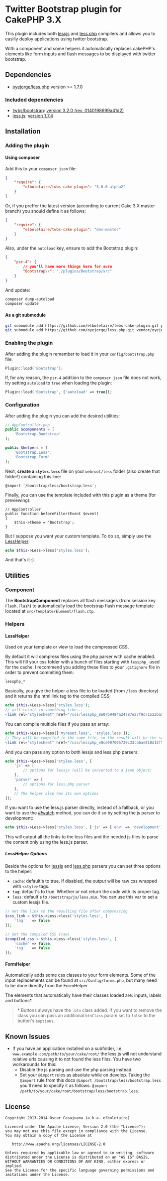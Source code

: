 Twitter Bootstrap plugin for CakePHP 3.X
========================================

This plugin includes both [lessjs](http://lesscss.org/#client-side-usage-browser-options) and [less.php](https://github.com/oyejorge/less.php#lessphp) compilers and allows you to easilly deploy applications using twitter bootstrap.

With a component and some helpers it automatically replaces cakePHP's elements like form inputs and flash messages to be displayed with twitter bootstrap.

Dependencies
------------

- [oyejorge/less.php](https://github.com/oyejorge/less.php) version >= 1.7.0

### Included dependencies

- [twbs/bootstrap](https://github.com/twbs/bootstrap): [version 3.2.0 (rev. 0140198699a41d2)](https://github.com/twbs/bootstrap/tree/0140198699a41d299cd2d100e01c12c967b765e4)
- [less.js](https://github.com/less/less.js): [version 1.7.4](https://raw.githubusercontent.com/less/less.js/master/dist/less-1.7.4.min.js)

Installation
------------

### Adding the plugin

#### Using composer

Add this to your `composer.json` file:

```json
{
    "require": {
        "elboletaire/twbs-cake-plugin": "3.0.0-alpha2"
    }
}
```

Or, if you preffer the latest version (according to current Cake 3.X master
branch) you should define it as follows:

```json
{
    "require": {
        "elboletaire/twbs-cake-plugin": "dev-master"
    }
}
```

Also, under the `autoload` key, ensure to add the Bootstrap plugin:

```json
{
    "psr-4": {
        // you'll have more things here for sure
        "Bootstrap\\": "./plugins/Bootstrap/src"
    }
}
```

And update:

```bash
composer dump-autoload
composer update
```

#### As a git submodule

```bash
git submodule add https://github.com/elboletaire/twbs-cake-plugin.git plugins/Bootstrap
git submodule add https://github.com/oyejorge/less.php.git vendor/oyejorge/less.php
```

### Enabling the plugin

After adding the plugin remember to load it in your `config/bootstrap.php` file:

```php
Plugin::load('Bootstrap');
```

If, for any reason, the `psr-4` addition to the `composer.json` file does not
work, try setting `autoload` to `true` when loading the plugin:

```php
Plugin::load('Bootstrap', ['autoload' => true]);
```

### Configuration

After adding the plugin you can add the desired utilities:

```php
// AppController.php
public $components = [
    'Bootstrap.Bootstrap'
];

public $helpers = [
    'Bootstrap.Less',
    'Bootstrap.Form'
];
```

Next, **create a `styles.less`** file on your `webroot/less` folder (also create that folder!) containing this line:

```less
@import '/bootstrap/less/bootstrap.less';
```

Finally, you can use the template included with this plugin as a theme (for previewing):

```
// AppController
public function beforeFilter(Event $event)
{
    $this->theme = 'Bootstrap';
}
```

But I suppose you want your custom template. To do so, simply use the [LessHelper](#lesshelper):

```php
echo $this->Less->less('styles.less');
```

And that's it :)

Utilities
---------

### Component

The **BootstrapComponent** replaces all flash messages (from session key `Flash.Flash`) to automatically load the bootstrap flash message template located at `src/Template/Element/flash.ctp`.

### Helpers

#### LessHelper

Used on your template or view to load the compressed CSS.

By default it will compress files using the php parser with cache enabled. This will fill your css folder with a bunch of files starting with `lessphp_` used for the cache. I recommend you adding these files to your `.gitignore` file in order to prevent commiting them:

    lessphp_*

Basically, you give the helper a less file to be loaded (from `/less` directory) and it returns the html link tag to the compiled CSS:

```php
echo $this->Less->less('styles.less');
// will result in something like...
<link rel="stylesheet" href="/css/lessphp_8e07b9484a24787e27f9d71522ba53443d18bbd2.css" />
```

You can compile multiple files if you pass an array:

```php
echo $this->Less->less(['myreset.less', 'styles.less']);
// They will be compiled in the same file, so the result will be the same as the previous one
<link rel="stylesheet" href="/css/lessphp_e0ce907005730c33ca6ae810d15f57a4df76d330.css"/>
```

And you can pass any option to both lessjs and less.php parsers:

```php
echo $this->Less->less('styles.less', [
    'js' => [
        // options for lessjs (will be converted to a json object)
    ],
    'parser' => [
        // options for less.php parser
    ],
    // The helper also has its own options
]);
```

If you want to use the less.js parser directly, instead of a fallback, or you want to use the [#!watch](http://lesscss.org/usage/#using-less-in-the-browser-watch-mode) method, you can do it so by setting the js parser to development:

```php
echo $this->Less->less('styles.less', ['js' => ['env' => 'development']]);
```

This will output all the links to the less files and the needed js files to parse the content only using the less.js parser.

##### LessHelper Options

Beside the options for [lessjs](http://lesscss.org/#client-side-usage-browser-options) and [less.php](https://github.com/oyejorge/less.php#lessphp) parsers you can set three options to the helper:

+ `cache`: default's to true. If disabled, the output will be raw css wrapped with `<style>` tags.
+ `tag`: default's to true. Whether or not return the code with its proper tag.
+ `less`: default's to `/bootstrap/js/less.min`. You can use this var to set a custom lessjs file.

```php
// Get the link to the resulting file after compressing
$css_link = $this->Less->less('styles.less', [
    'tag'   => false
]);

// Get the compiled CSS (raw)
$compiled_css = $this->Less->less('styles.less', [
    'cache' => false,
    'tag'   => false
]);
```

#### FormHelper

Automatically adds some css classes to your form elements. Some of the input replacements can be found at `src/Config/forms.php`, but many need to be done directly from the FormHelper.

The elements that automatically have their classes loaded are: inputs, labels and buttons*.

> \* Buttons always have the `.btn` class added. If you want to remove the class you can pass an additional `btnClass` param set to `false` to the button's `$options`.

Known Issues
------------

- If you have an application installed on a subfolder, i.e. `www.example.com/path/to/your/cake/root/` the less.js will not understand relative urls causing it to not found the less files. You have two workarounds for this:
    + Disable the js parsing and use the php parsing instead.
    + Set your `@import` rules as absolute while on develop. Taking the `@import` rule from this docs `@import /bootstrap/less/bootstrap.less` you'll need to specify it as follows: `@import /path/to/your/cake/root/bootstrap/less/bootstrap.less`.

License
-------

    Copyright 2013-2014 Òscar Casajuana (a.k.a. elboletaire)

    Licensed under the Apache License, Version 2.0 (the "License");
    you may not use this file except in compliance with the License.
    You may obtain a copy of the License at

       http://www.apache.org/licenses/LICENSE-2.0

    Unless required by applicable law or agreed to in writing, software
    distributed under the License is distributed on an "AS IS" BASIS,
    WITHOUT WARRANTIES OR CONDITIONS OF ANY KIND, either express or implied.
    See the License for the specific language governing permissions and
    imitations under the License.
